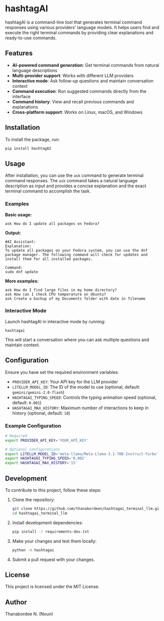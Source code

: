 # hashtagAI

hashtagAI is a command-line tool that generates terminal command responses using various providers' language models. It helps users find and execute the right terminal commands by providing clear explanations and ready-to-use commands.

## Features

- **AI-powered command generation**: Get terminal commands from natural language descriptions
- **Multi-provider support**: Works with different LLM providers
- **Interactive mode**: Ask follow-up questions and maintain conversation context
- **Command execution**: Run suggested commands directly from the interface
- **Command history**: View and recall previous commands and explanations
- **Cross-platform support**: Works on Linux, macOS, and Windows

## Installation

To install the package, run:

```sh
pip install hashtagAI
```

## Usage

After installation, you can use the `ask` command to generate terminal command responses. The `ask` command takes a natural language description as input and provides a concise explanation and the exact terminal command to accomplish the task.

### Examples

**Basic usage:**
```shell
ask How do I update all packages on Fedora?
```

**Output:**
```
#AI Assistant:
Explanation:
To update all packages on your Fedora system, you can use the dnf package manager. The following command will check for updates and install them for all installed packages.

Command:
sudo dnf update
```

**More examples:**
```shell
ask How do I find large files in my home directory?
ask How can I check CPU temperature on Ubuntu?
ask Create a backup of my Documents folder with date in filename
```

### Interactive Mode

Launch hashtagAI in interactive mode by running:

```shell
hashtagai
```

This will start a conversation where you can ask multiple questions and maintain context.

## Configuration

Ensure you have set the required environment variables:

- `PROVIDER_API_KEY`: Your API key for the LLM provider
- `LITELLM_MODEL_ID`: The ID of the model to use (optional, default: `gemini/gemini-2.0-flash`)
- `HASHTAGAI_TYPING_SPEED`: Controls the typing animation speed (optional, default: `0.001`)
- `HASHTAGAI_MAX_HISTORY`: Maximum number of interactions to keep in history (optional, default: `10`)

### Example Configuration

```sh
# Required
export PROVIDER_API_KEY='YOUR_API_KEY'

# Optional configurations
export LITELLM_MODEL_ID='meta-llama/Meta-Llama-3.1-70B-Instruct-Turbo'
export HASHTAGAI_TYPING_SPEED='0.002'
export HASHTAGAI_MAX_HISTORY='15'
```

## Development

To contribute to this project, follow these steps:

1. Clone the repository:
   ```sh
   git clone https://github.com/thanabordeen/hashtagai_terminal_llm.git
   cd hashtagai_terminal_llm
   ```

2. Install development dependencies:
   ```sh
   pip install -r requirements-dev.txt
   ```

3. Make your changes and test them locally:
   ```sh
   python -m hashtagai
   ```

4. Submit a pull request with your changes.

## License

This project is licensed under the MIT License.

## Author

Thanabordee N. (Noun)